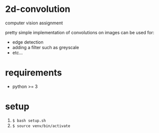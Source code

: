 # 2d-convolution
computer vision assignment

pretty simple implementation of convolutions on images 
can be used for:
- edge detection
- adding a filter such as greyscale
- etc...


# requirements
- python >= 3

# setup
1. ```$ bash setup.sh```
2. ```$ source venv/bin/activate```
